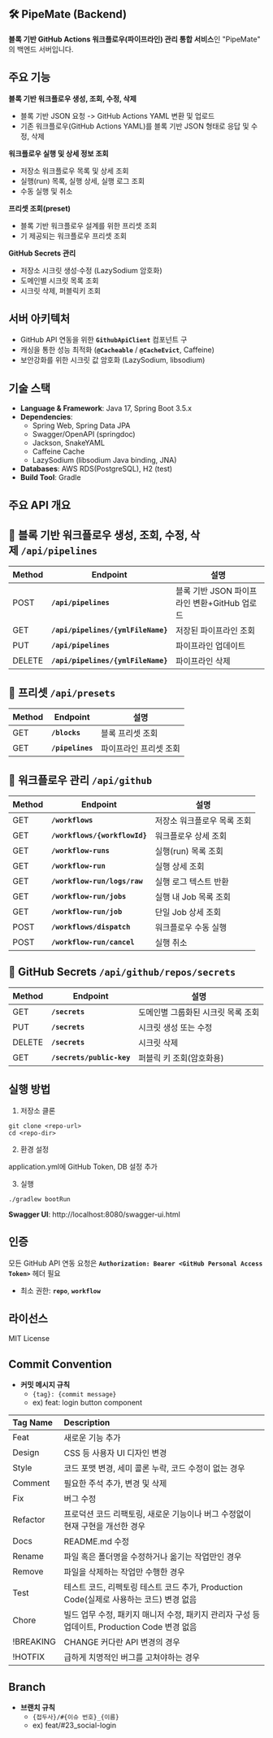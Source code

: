 ## 🛠️ PipeMate (Backend) 
**블록 기반 GitHub Actions 워크플로우(파이프라인) 관리 통합 서비스**인 "PipeMate" 의 백엔드 서버입니다.

## 주요 기능 
**블록 기반 워크플로우 생성, 조회, 수정, 삭제**
-  블록 기반 JSON 요청 -> GitHub Actions YAML 변환 및 업로드
- 기존 워크플로우(GitHub Actions YAML)를 블록 기반 JSON 형태로 응답 및 수정, 삭제

**워크플로우 실행 및 상세 정보 조회**
- 저장소 워크플로우 목록 및 상세 조회
- 실행(run) 목록, 실행 상세, 실행 로그 조회
- 수동 실행 및 취소

**프리셋 조회(preset)**
- 블록 기반 워크플로우 설계를 위한 프리셋 조회
- 기 제공되는 워크플로우 프리셋 조회 

**GitHub Secrets 관리**
- 저장소 시크릿 생성·수정 (LazySodium 암호화)
- 도메인별 시크릿 목록 조회
- 시크릿 삭제, 퍼블릭키 조회

## 서버 아키텍처
- GitHub API 연동을 위한 **`GithubApiClient`** 컴포넌트 구
- 캐싱을 통한 성능 최적화 (**`@Cacheable`** / **`@CacheEvict`**, Caffeine)
- 보안강화를 위한 시크릿 값 암호화 (LazySodium, libsodium)

## **기술 스택**
- **Language & Framework**: Java 17, Spring Boot 3.5.x
- **Dependencies**:
    - Spring Web, Spring Data JPA
    - Swagger/OpenAPI (springdoc)
    - Jackson, SnakeYAML
    - Caffeine Cache
    - LazySodium (libsodium Java binding, JNA)
- **Databases**: AWS RDS(PostgreSQL), H2 (test)
- **Build Tool**: Gradle

## **주요 API 개요**

## **🔹 블록 기반 워크플로우 생성, 조회, 수정, 삭제 `/api/pipelines`**

| **Method** | **Endpoint** | **설명** |
| --- | --- | --- |
| POST | **`/api/pipelines`** | 블록 기반 JSON 파이프라인 변환+GitHub 업로드 |
| GET | **`/api/pipelines/{ymlFileName}`** | 저장된 파이프라인 조회 |
| PUT | **`/api/pipelines`** | 파이프라인 업데이트 |
| DELETE | **`/api/pipelines/{ymlFileName}`** | 파이프라인 삭제 |

## **🔹 프리셋 `/api/presets`**

| **Method** | **Endpoint** | **설명** |
| --- | --- | --- |
| GET | **`/blocks`** | 블록 프리셋 조회 |
| GET | **`/pipelines`** | 파이프라인 프리셋 조회 |

## **🔹 워크플로우 관리 `/api/github`**

| **Method** | **Endpoint** | **설명** |
| --- | --- | --- |
| GET | **`/workflows`** | 저장소 워크플로우 목록 조회 |
| GET | **`/workflows/{workflowId}`** | 워크플로우 상세 조회 |
| GET | **`/workflow-runs`** | 실행(run) 목록 조회 |
| GET | **`/workflow-run`** | 실행 상세 조회 |
| GET | **`/workflow-run/logs/raw`** | 실행 로그 텍스트 반환 |
| GET | **`/workflow-run/jobs`** | 실행 내 Job 목록 조회 |
| GET | **`/workflow-run/job`** | 단일 Job 상세 조회 |
| POST | **`/workflows/dispatch`** | 워크플로우 수동 실행 |
| POST | **`/workflow-run/cancel`** | 실행 취소 |

## **🔹 GitHub Secrets `/api/github/repos/secrets`**

| **Method** | **Endpoint** | **설명** |
| --- | --- | --- |
| GET | **`/secrets`** | 도메인별 그룹화된 시크릿 목록 조회 |
| PUT | **`/secrets`** | 시크릿 생성 또는 수정 |
| DELETE | **`/secrets`** | 시크릿 삭제 |
| GET | **`/secrets/public-key`** | 퍼블릭 키 조회(암호화용) |


## **실행 방법**

1. 저장소 클론
```
git clone <repo-url>
cd <repo-dir>
```
2. 환경 설정

application.yml에 GitHub Token, DB 설정 추가

3. 실행

```./gradlew bootRun```

**Swagger UI**: http://localhost:8080/swagger-ui.html

## **인증**

모든 GitHub API 연동 요청은 **`Authorization: Bearer <GitHub Personal Access Token>`** 헤더 필요

- 최소 권한: **`repo`**, **`workflow`**

## **라이선스**

MIT License

## Commit Convention

- **커밋 메시지 규칙**
    - `{tag}: {commit message}`
    - ex) feat: login button component

| Tag Name  | Description                                                                                   |
| :-------- | :-------------------------------------------------------------------------------------------- |
| Feat      | 새로운 기능 추가                                                                              |
| Design    | CSS 등 사용자 UI 디자인 변경                                                                  |
| Style     | 코드 포맷 변경, 세미 콜론 누락, 코드 수정이 없는 경우                                         |
| Comment   | 필요한 주석 추가, 변경 및 삭제                                                                |
| Fix       | 버그 수정                                                                                     |
| Refactor  | 프로덕션 코드 리팩토링, 새로운 기능이나 버그 수정없이 현재 구현을 개선한 경우                 |
| Docs      | README.md 수정                                                                                |
| Rename    | 파일 혹은 폴더명을 수정하거나 옮기는 작업만인 경우                                            |
| Remove    | 파일을 삭제하는 작업만 수행한 경우                                                            |
| Test      | 테스트 코드, 리펙토링 테스트 코드 추가, Production Code(실제로 사용하는 코드) 변경 없음       |
| Chore     | 빌드 업무 수정, 패키지 매니저 수정, 패키지 관리자 구성 등 업데이트, Production Code 변경 없음 |
| !BREAKING | CHANGE 커다란 API 변경의 경우                                                                 |
| !HOTFIX   | 급하게 치명적인 버그를 고쳐야하는 경우                                                        |

## Branch

- **브랜치 규칙**
    - `{접두사}/#{이슈 번호}_{이름}`
    - ex) feat/#23_social-login

